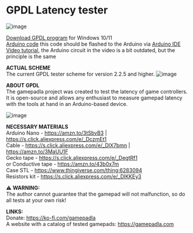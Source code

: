 # GPDL Latency tester
![image](https://github.com/cakama3a/GPDL/assets/15096106/f36c402c-d134-44ec-a0d6-25c60e4cc688)
  

[Download GPDL program](https://github.com/cakama3a/GPDL/tree/main/dist) for Windows 10/11  
[Arduino code](https://github.com/cakama3a/GPDL/blob/StickTest/Arduino.ino) this code should be flashed to the Arduino via [Arduino IDE](https://www.arduino.cc/en/software/)  
[Video tutorial](https://www.youtube.com/watch?v=epm2li1hrK8), the Arduino circuit in the video is a bit outdated, but the principle is the same  

**ACTUAL SCHEME**  
The current GPDL tester scheme for version 2.2.5 and higher.
![image](https://github.com/user-attachments/assets/a04ac64a-1dc5-4e2e-bec9-8d100f0c104b)


**ABOUT GPDL**  
The gamepadla project was created to test the latency of game controllers. It is open-source and allows any enthusiast to measure gamepad latency with the tools at hand in an Arduino-based device.  
  
![image](https://github.com/cakama3a/GPDL/assets/15096106/7b21cc91-586f-4afc-82be-c4194e565790)  
  
**NECESSARY MATERIALS**  
Arduino Nano - https://amzn.to/3tSbvB3 | https://s.click.aliexpress.com/e/_DczmEt1  
Cable - https://s.click.aliexpress.com/e/_DlX7bmn | https://amzn.to/3MaUU1F  
Gecko tape - https://s.click.aliexpress.com/e/_DegtRf1  
or Conductive tape - https://amzn.to/43b0x7m  
Case STL - https://www.thingiverse.com/thing:6283094  
Resistors kit - https://s.click.aliexpress.com/e/_DlKKEy3  

⚠️ **WARNING:**  
The author cannot guarantee that the gamepad will not malfunction, so do all tests at your own risk!  

**LINKS:**  
Donate: https://ko-fi.com/gamepadla  
A website with a catalog of tested gamepads: https://gamepadla.com  
